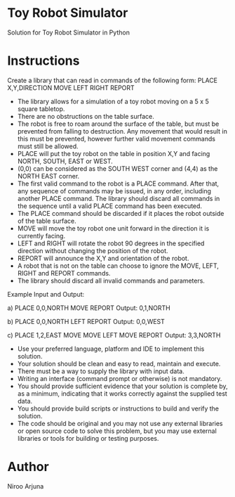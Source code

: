 # Toy Robot Simulator
Solution for Toy Robot Simulator in Python

# Instructions
Create a library that can read in commands of the following form:
PLACE X,Y,DIRECTION
MOVE
LEFT
RIGHT
REPORT

- The library allows for a simulation of a toy robot moving on a 5 x 5 square tabletop.
- There are no obstructions on the table surface.
- The robot is free to roam around the surface of the table, but must be prevented from falling to destruction. Any movement that would result in this must be prevented, however further valid movement commands must still be allowed.
- PLACE will put the toy robot on the table in position X,Y and facing NORTH, SOUTH, EAST or WEST.
- (0,0) can be considered as the SOUTH WEST corner and (4,4) as the NORTH EAST corner.
- The first valid command to the robot is a PLACE command. After that, any sequence of commands may be issued, in any order, including another PLACE command. The library should discard all commands in the sequence until a valid PLACE command has been executed.
- The PLACE command should be discarded if it places the robot outside of the table surface.
- MOVE will move the toy robot one unit forward in the direction it is currently facing.
- LEFT and RIGHT will rotate the robot 90 degrees in the specified direction without changing the position of the robot.
- REPORT will announce the X,Y and orientation of the robot.
- A robot that is not on the table can choose to ignore the MOVE, LEFT, RIGHT and REPORT commands.
- The library should discard all invalid commands and parameters.

Example Input and Output:

a)
PLACE 0,0,NORTH
MOVE
REPORT
Output: 0,1,NORTH

b)
PLACE 0,0,NORTH
LEFT
REPORT
Output: 0,0,WEST

c)
PLACE 1,2,EAST
MOVE
MOVE
LEFT
MOVE
REPORT
Output: 3,3,NORTH

- Use your preferred language, platform and IDE to implement this solution.
- Your solution should be clean and easy to read, maintain and execute.
- There must be a way to supply the library with input data. 
- Writing an interface (command prompt or otherwise) is not mandatory.
- You should provide sufficient evidence that your solution is complete by, as a minimum, indicating that it works correctly against the supplied test data.
- You should provide build scripts or instructions to build and verify the solution.
- The code should be original and you may not use any external libraries or open source code to solve this problem, but you may use external libraries or tools for building or testing purposes.

# Author
Niroo Arjuna
